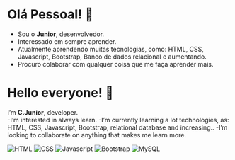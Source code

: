# Olá Pessoal! 🖖

- Sou o **Junior**, desenvolvedor.
- Interessado em sempre aprender.
- Atualmente aprendendo muitas tecnologias, como: HTML, CSS, Javascript, Bootstrap, Banco de dados relacional e aumentando.
- Procuro colaborar com qualquer coisa que me faça aprender mais.


# Hello everyone! 🖖
 
 I’m **C.Junior**, developer.    
-I’m interested in always learn.
-I’m currently learning a lot technologies, as: HTML, CSS, Javascript, Bootstrap, relational database and increasing..
-I’m looking to collaborate on anything that makes me learn more.

![HTML](https://img.shields.io/badge/HTML5-E34F26?style=for-the-badge&logo=html5&logoColor=white)
![CSS](https://img.shields.io/badge/CSS3-1572B6?style=for-the-badge&logo=css3&logoColor=white)
![Javascript](https://img.shields.io/badge/JavaScript-F7DF1E?style=for-the-badge&logo=javascript&logoColor=black)
![Bootstrap](https://img.shields.io/badge/Bootstrap-563D7C?style=for-the-badge&logo=bootstrap&logoColor=white)
![MySQL](https://img.shields.io/badge/MySQL-00000F?style=for-the-badge&logo=mysql&logoColor=white)

<!---
Clar-Junior/Clar-Junior is a ✨ special ✨ repository because its `README.md` (this file) appears on your GitHub profile.
You can click the Preview link to take a look at your changes.
--->

